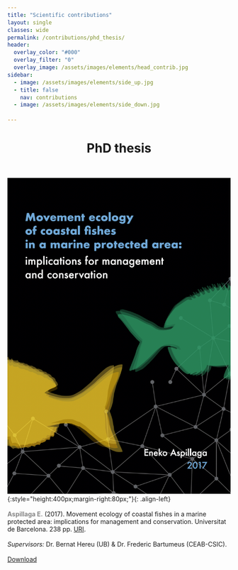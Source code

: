 ```yaml
---
title: "Scientific contributions"
layout: single
classes: wide
permalink: /contributions/phd_thesis/
header:
  overlay_color: "#000"
  overlay_filter: "0"
  overlay_image: /assets/images/elements/head_contrib.jpg
sidebar:
  - image: /assets/images/elements/side_up.jpg
  - title: false
    nav: contributions
  - image: /assets/images/elements/side_down.jpg

---
```


<h1 align=center>PhD thesis</h1>
<br />

![ ](/assets/images/phd_cover.png 'PhD'){:style="height:400px;margin-right:80px;"}{: .align-left} 
<br /> <br />
<span style='color:#868686'><b>Aspillaga E.</b></span> (2017). <span class='title'>Movement ecology of coastal fishes in a marine protected area: implications for management and conservation.</span> Universitat de Barcelona. 238 pp. <a href='https://hdl.handle.net/2445/115943'>URI</a>. <br /><br />
*Supervisors:* Dr. Bernat Hereu (UB) & Dr. Frederic Bartumeus (CEAB-CSIC).
<br /><br />
<a href='/assets/documents/Aspillaga2017_PhD.pdf' class="btn btn--primary">Download</a>
